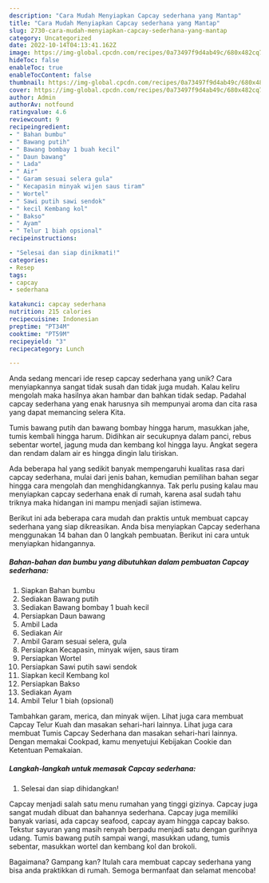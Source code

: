 ```yaml
---
description: "Cara Mudah Menyiapkan Capcay sederhana yang Mantap"
title: "Cara Mudah Menyiapkan Capcay sederhana yang Mantap"
slug: 2730-cara-mudah-menyiapkan-capcay-sederhana-yang-mantap
category: Uncategorized
date: 2022-10-14T04:13:41.162Z
image: https://img-global.cpcdn.com/recipes/0a73497f9d4ab49c/680x482cq70/capcay-sederhana-foto-resep-utama.jpg
hideToc: false
enableToc: true
enableTocContent: false
thumbnail: https://img-global.cpcdn.com/recipes/0a73497f9d4ab49c/680x482cq70/capcay-sederhana-foto-resep-utama.jpg
cover: https://img-global.cpcdn.com/recipes/0a73497f9d4ab49c/680x482cq70/capcay-sederhana-foto-resep-utama.jpg
author: Admin
authorAv: notfound
ratingvalue: 4.6
reviewcount: 9
recipeingredient:
- " Bahan bumbu"
- " Bawang putih"
- " Bawang bombay 1 buah kecil"
- " Daun bawang"
- " Lada"
- " Air"
- " Garam sesuai selera gula"
- " Kecapasin minyak wijen saus tiram"
- " Wortel"
- " Sawi putih sawi sendok"
- " kecil Kembang kol"
- " Bakso"
- " Ayam"
- " Telur 1 biah opsional"
recipeinstructions:

- "Selesai dan siap dinikmati!"
categories:
- Resep
tags:
- capcay
- sederhana

katakunci: capcay sederhana 
nutrition: 215 calories
recipecuisine: Indonesian
preptime: "PT34M"
cooktime: "PT59M"
recipeyield: "3"
recipecategory: Lunch

---
```





Anda sedang mencari ide resep capcay sederhana yang unik? Cara menyiapkannya sangat tidak susah dan tidak juga mudah. Kalau keliru mengolah maka hasilnya akan hambar dan bahkan tidak sedap. Padahal capcay sederhana yang enak harusnya sih mempunyai aroma dan cita rasa yang dapat memancing selera Kita.





Tumis bawang putih dan bawang bombay hingga harum, masukkan jahe, tumis kembali hingga harum. Didihkan air secukupnya dalam panci, rebus sebentar wortel, jagung muda dan kembang kol hingga layu. Angkat segera dan rendam dalam air es hingga dingin lalu tiriskan.

Ada beberapa hal yang sedikit banyak mempengaruhi kualitas rasa dari capcay sederhana, mulai dari jenis bahan, kemudian pemilihan bahan segar hingga cara mengolah dan menghidangkannya. Tak perlu pusing kalau mau menyiapkan capcay sederhana enak di rumah, karena asal sudah tahu triknya maka hidangan ini mampu menjadi sajian istimewa.






Berikut ini ada beberapa cara mudah dan praktis untuk membuat capcay sederhana yang siap dikreasikan. Anda bisa menyiapkan Capcay sederhana menggunakan 14 bahan dan 0 langkah pembuatan. Berikut ini cara untuk menyiapkan hidangannya.

<!--inarticleads1-->

##### Bahan-bahan dan bumbu yang dibutuhkan dalam pembuatan Capcay sederhana:

1. Siapkan  Bahan bumbu
1. Sediakan  Bawang putih
1. Sediakan  Bawang bombay 1 buah kecil
1. Persiapkan  Daun bawang
1. Ambil  Lada
1. Sediakan  Air
1. Ambil  Garam sesuai selera, gula
1. Persiapkan  Kecapasin, minyak wijen, saus tiram
1. Persiapkan  Wortel
1. Persiapkan  Sawi putih sawi sendok
1. Siapkan  kecil Kembang kol
1. Persiapkan  Bakso
1. Sediakan  Ayam
1. Ambil  Telur 1 biah (opsional)


Tambahkan garam, merica, dan minyak wijen. Lihat juga cara membuat Capcay Telur Kuah dan masakan sehari-hari lainnya. Lihat juga cara membuat Tumis Capcay Sederhana dan masakan sehari-hari lainnya. Dengan memakai Cookpad, kamu menyetujui Kebijakan Cookie dan Ketentuan Pemakaian. 

<!--inarticleads2-->

##### Langkah-langkah untuk memasak Capcay sederhana:


1. Selesai dan siap dihidangkan!

Capcay menjadi salah satu menu rumahan yang tinggi gizinya. Capcay juga sangat mudah dibuat dan bahannya sederhana. Capcay juga memiliki banyak variasi, ada capcay seafood, capcay ayam hingga capcay bakso. Tekstur sayuran yang masih renyah berpadu menjadi satu dengan gurihnya udang. Tumis bawang putih sampai wangi, masukkan udang, tumis sebentar, masukkan wortel dan kembang kol dan brokoli. 

Bagaimana? Gampang kan? Itulah cara membuat capcay sederhana yang bisa anda praktikkan di rumah. Semoga bermanfaat dan selamat mencoba!
